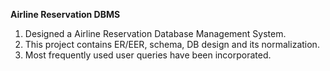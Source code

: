 **Airline Reservation DBMS**

1. Designed a Airline Reservation Database Management System.
2. This project contains ER/EER, schema, DB design and its normalization. 
3. Most frequently used user queries have been incorporated. 

